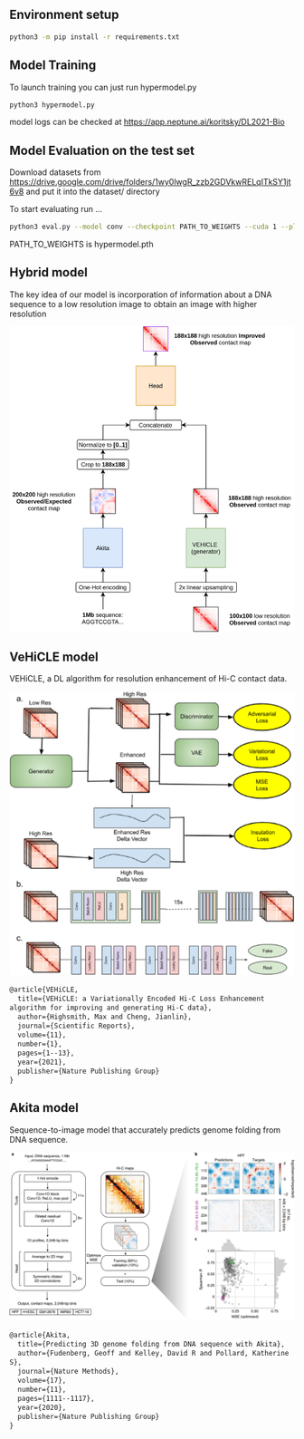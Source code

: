 ## Environment setup

``` bash
python3 -m pip install -r requirements.txt
```

## Model Training

To launch training you can just run hypermodel.py

``` bash
python3 hypermodel.py
```

model logs can be checked at https://app.neptune.ai/koritsky/DL2021-Bio

## Model Evaluation on the test set
Download datasets from https://drive.google.com/drive/folders/1wy0lwgR_zzb2GDVkwRELqITkSY1jt6v8 and put it into the dataset/ directory


<!---
All this should be 
commented out
<br>

Before evaluation download weights from if you want akita with convolutional head https://drive.google.com/file/d/1oEoIGMc5Hl1ragEuR0gYyTuRf1hSbIRs/view?usp=sharing

<br>

and if you want akita with graph head download https://drive.google.com/file/d/1oEoIGMc5Hl1ragEuR0gYyTuRf1hSbIRs/view?usp=sharing

<br>
-->


To start evaluating run ...
``` bash
python3 eval.py --model conv --checkpoint PATH_TO_WEIGHTS --cuda 1 --plot 2
```
PATH_TO_WEIGHTS is hypermodel.pth


## Hybrid model

The key idea of our model is incorporation of information about a DNA sequence to a low resolution image to obtain an image with higher resolution

![hybrid img](./imgs/Model_combining.png)

## VeHiCLE model

VEHiCLE, a DL algorithm for resolution enhancement of Hi-C contact data.

![vehicle img](./imgs/vehicle.png)

```
@article{VEHiCLE,
  title={VEHiCLE: a Variationally Encoded Hi-C Loss Enhancement algorithm for improving and generating Hi-C data},
  author={Highsmith, Max and Cheng, Jianlin},
  journal={Scientific Reports},
  volume={11},
  number={1},
  pages={1--13},
  year={2021},
  publisher={Nature Publishing Group}
}
```

## Akita model

Sequence-to-image model that accurately predicts genome folding from DNA sequence.

![hybrid img](./imgs/akita_nature.png)

```
@article{Akita,
  title={Predicting 3D genome folding from DNA sequence with Akita},
  author={Fudenberg, Geoff and Kelley, David R and Pollard, Katherine S},
  journal={Nature Methods},
  volume={17},
  number={11},
  pages={1111--1117},
  year={2020},
  publisher={Nature Publishing Group}
}
```

